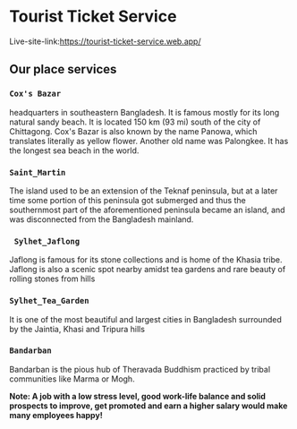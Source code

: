 # Tourist Ticket Service

Live-site-link:https://tourist-ticket-service.web.app/

## Our place services


### `Cox's Bazar`

headquarters in southeastern Bangladesh. It is famous mostly for its long natural sandy beach. It is located 150 km (93 mi) south of the city of Chittagong. Cox's Bazar is also known by the name Panowa, which translates literally as yellow flower. Another old name was Palongkee. It has the longest sea beach in the world.

### `Saint_Martin`

The island used to be an extension of the Teknaf peninsula, but at a later time some portion of this peninsula got submerged and thus the southernmost part of the aforementioned peninsula became an island, and was disconnected from the Bangladesh mainland.

### ` Sylhet_Jaflong`

Jaflong is famous for its stone collections and is home of the Khasia tribe. Jaflong is also a scenic spot nearby amidst tea gardens and rare beauty of rolling stones from hills

### `Sylhet_Tea_Garden`
It is one of the most beautiful and largest cities in Bangladesh surrounded by the Jaintia, Khasi and Tripura hills
### `Bandarban`
Bandarban is the pious hub of Theravada Buddhism practiced by tribal communities like Marma or Mogh.

**Note: A job with a low stress level, good work-life balance and solid prospects to improve, get promoted and earn a higher salary would make many employees happy!**
